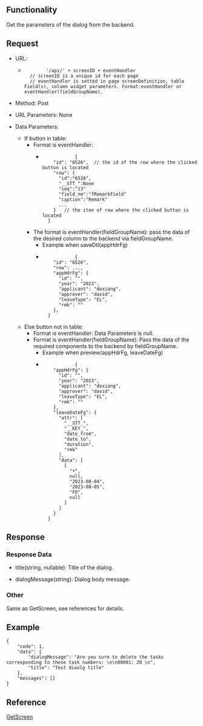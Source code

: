 ## Functionality

Get the parameters of the dialog from the backend.

## Request

  * URL: 
    *             '/api/' + screenID + eventHandler
            // screenID is a unique id for each page
            // eventHandler is setted in page screenDefinition, table Field(s), column widget parameters. Format:eventHandler or eventHandler(fieldGroupName).
        

  

  * Method: Post

  

  * URL Parameters: None

  

  * Data Parameters: 
    * If button in table: 
      * Format is eventHandler: 
        *                 {
                  "id": "6526",  // the id of the row where the clicked button is located
                  "row": { 
                    "id":"6526",
                    "__STT_":None
                    "seq":"13"
                    "field_nm":"fRemarkField"
                    "caption":"Remark"
                    ...
                  }   // the iten of row where the clicked button is located
                }
                

      * The format is eventHandler(fieldGroupName): pass the data of the desired column to the backend via fieldGroupName. 
        * Example when saveDtl(appHdrFg)
        *                 {
                  "id": "6526",
                  "row": ...,
                  "appHdrFg": {
                    "id": "",
                    "year": "2023",
                    "applicant": "dexiang",
                    "approver": "david",
                    "leaveType": "EL",
                    "rmk": ""
                  },
                }
                

    * Else button not in table: 
      * Format is eventHandler: Data Parameters is null.
      * Format is eventHandler(fieldGroupName): Pass the data of the required components to the backend by fieldGroupName. 
        * Example when preview(appHdrFg, leaveDateFg)
        *                 {
                  "appHdrFg": {
                    "id": "",
                    "year": "2023",
                    "applicant": "dexiang",
                    "approver": "david",
                    "leaveType": "EL",
                    "rmk": ""
                  },
                  "leaveDateFg": {
                    "attr": [
                      "__STT_",
                      "__KEY_",
                      "date_from",
                      "date_to",
                      "duration",
                      "rmk"
                    ],
                    "data": [
                      [
                        "+",
                        null,
                        "2023-08-04",
                        "2023-08-05",
                        "FD",
                        null
                      ]
                    ]
                  }
                }
                

## Response

### Response Data

  * title(string, nullable): Title of the dialog.

  

  * dialogMessage(string): Dialog body message.

### Other

Same as GetScreen, see references for details.

## Example

    
    
    {
        "code": 1,
        "data": {
            "dialogMessage": "Are you sure to delete the tasks corresponding to these task numbers: \n\n00001: 20 \n",
            "title": "Test diaolg title"
        },
        "messages": []
    }
    

## Reference

[GetScreen](GetScreen.md "GetScreen")

